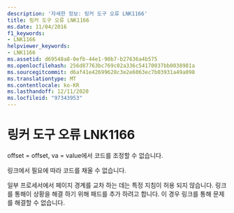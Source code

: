 ```yaml
---
description: '자세한 정보: 링커 도구 오류 LNK1166'
title: 링커 도구 오류 LNK1166
ms.date: 11/04/2016
f1_keywords:
- LNK1166
helpviewer_keywords:
- LNK1166
ms.assetid: d69548a8-0efb-44e1-90b7-b27636a4b575
ms.openlocfilehash: 256d87763bc769c02a336c54170037bb0038981a
ms.sourcegitcommit: d6af41e42699628c3e2e6063ec7b03931a49a098
ms.translationtype: MT
ms.contentlocale: ko-KR
ms.lasthandoff: 12/11/2020
ms.locfileid: "97343953"
---
```

# <a name="linker-tools-error-lnk1166"></a>링커 도구 오류 LNK1166

offset = offset, va = value에서 코드를 조정할 수 없습니다.

링크에서 필요에 따라 코드를 채울 수 없습니다.

일부 프로세서에서 페이지 경계를 교차 하는 데는 특정 지침이 허용 되지 않습니다. 링크를 통해이 상황을 해결 하기 위해 패드를 추가 하려고 합니다. 이 경우 링크를 통해 문제를 해결할 수 없습니다.
